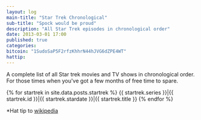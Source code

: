 ```yaml
---
layout: log
main-title: "Star Trek Chronological"
sub-title: "Spock would be proud"
description: "All Star Trek episodes in chronological order"
date: 2013-03-01 17:00
published: true
categories: 
bitcoin: "1SudoSaP5F2rfzKhhrN44hJVG6dZPE4WT"
hattip: 
---
```


A complete list of all Star trek movies and TV shows in chronological order. For those times when you've got a few months of free time to spare.

{% for startrek in site.data.posts.startrek %}
{{ startrek.series }}|{{ startrek.id }}|{{ startrek.stardate }}|{{ startrek.title }}
{% endfor %}

*Hat tip to [wikipedia](https://en.wikipedia.org/wiki/List_of_Star_Trek_episodes)
